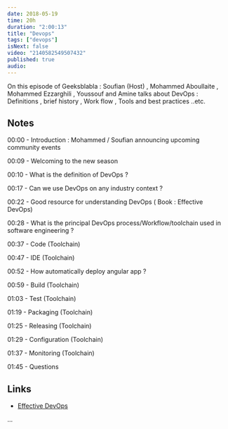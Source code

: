 ```yaml
---
date: 2018-05-19
time: 20h
duration: "2:00:13"
title: "Devops"
tags: ["devops"]
isNext: false
video: "2140582549507432"
published: true
audio:
---
```


On this episode of Geeksblabla : Soufian (Host) , Mohammed Aboullaite , Mohammed Ezzarghili , Youssouf and Amine talks about DevOps : Definitions , brief history , Work flow , Tools and best practices ..etc.

## Notes

00:00 - Introduction : Mohammed / Soufian announcing upcoming community events

00:09 - Welcoming to the new season

00:10 - What is the definition of DevOps ?

00:17 - Can we use DevOps on any industry context ?

00:22 - Good resource for understanding DevOps ( Book : Effective DevOps)

00:28 - What is the principal DevOps process/Workflow/toolchain used in software engineering ?

00:37 - Code (Toolchain)

00:47 - IDE (Toolchain)

00:52 - How automatically deploy angular app ?

00:59 - Build (Toolchain)

01:03 - Test (Toolchain)

01:19 - Packaging (Toolchain)

01:25 - Releasing (Toolchain)

01:29 - Configuration (Toolchain)

01:37 - Monitoring (Toolchain)

01:45 - Questions

## Links

- [Effective DevOps](http://shop.oreilly.com/product/0636920039846.do)

...
